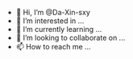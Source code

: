 - 👋 Hi, I’m @Da-Xin-sxy
- 👀 I’m interested in ...
- 🌱 I’m currently learning ...
- 💞️ I’m looking to collaborate on ...
- 📫 How to reach me ...

<!---
Da-Xin-sxy/Da-Xin-sxy is a ✨ special ✨ repository because its `README.md` (this file) appears on your GitHub profile.
You can click the Preview link to take a look at your changes.
--->
